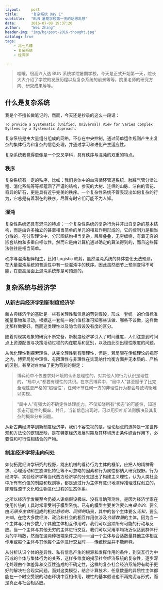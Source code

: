 ```yaml
---
layout:     post
title:      "复杂系统 Day 1"
subtitle:   "BUN 暑期学校第一天的胡思乱想"
date:       2016-07-08 19:37:20
author:     "Wei Zhang"
header-img: "img/bg/post-2016-thought.jpg"
catalog: true
tags:
    - 乱七八糟
    - 复杂系统
    - 经济学   

---
```


>哇哦，很高兴入选 BUN 系统学院暑期学校，今天是正式开始第一天，院长大大介绍了学院的发展历程以及复杂系统的前景等等，院里老师的研究方向、研究成果等等。
>

## 什么是复杂系统

我是个不擅长做笔记的，然而，今天还是抄录的这么一段话：

`To provide a Systematic (Unified, Universal) View for Varies Complex Systems by a Systematic Approach.`

复杂系统是由大量组分组成的网络，不存在中央控制，通过简单运作规则产生出复杂的集体行为和复杂的信息处理，并通过学习和进化产生适应性。

复杂系统我觉得更像是一个交叉学科，具有秩序与混沌的双重的特点。 

### 秩序

复杂系统有一定的秩序，比如：我们身体中的血液循环管道系统、肺脏气管分岔过程、消化系统等等都蕴涵了严谨的结构，参天的大树、连绵的山脉、洁白的雪花、奇异的矿石，更是具有近乎完美的秩序。一个复杂性系统不管表现出如何复杂的行为，它总是有着潜在的秩序，尽管有时它们可能不为人知。

### 混沌

复杂性系统还具有混沌的特点：一个复杂性系统的复杂行为并非出自复杂的基本结构，而是由许多独立的甚至相当简单的单元的相互作用形成的，它的控制力是相当分散的。在分形理论中，分形图结构相当复杂，层层叠叠，无穷缠绕，有着无穷的嵌套结构和多重自相似性，然而它是由计算机通过确定的算法得到的，而且这些算法往往是相当简单。

秩序与混沌相伴相生，比如 Logistic 映射，虽然混沌系统的具体变化无法预测，在大量混沌系统的普适性中有一些混沌中的秩序。因此虽然细节上预测变得不可能，在更高层面上混沌系统却是可预测的。

## 复杂系统与经济学

### 从新古典经济学到新制度经济学

新古典经济学的基础是一些有关理性和信息的苛刻假设，形成一套统一的价值标准衡量事物和活动，根据这一套统一的价值标准可知哪些该做、哪些不该做，这样做比那样做要好。然而这类理性以及隐含假设没有度的区分。

随着对现实现象的研究不断完备，新制度经济学引入了时间维度，人们注意到时间点上资源配置与决策活动过程的内在联系和区别，以及由此引出理性限度的问题。

从优化理性到探索理性，从完全理性到有限理性，但是，若局限在传统理论的视野之内，博弈局势中理性、有限理性与非理性在实现纳什均衡方面并无本质的、严格的区别，甚至对`理性`做了更为苛刻的假定：

>博弈论中不仅要求对环境的认识是理性的，对其他人的行为认识是理性的，“局中人”都要有理性的共识。在序贯博弈中，“局中人”甚至赋予了比完全理性更严格的“超理性”，任何环节任何一方的非理性行为都会导致均衡难以实现。

>“局中人”有强大的不确定性处理能力。不仅知晓所有“状态”的可能性，知道状态可能性的概率，并且，当新信息出现时，可以用贝叶斯法则解决及其复杂的概率分布问题。

从新古典经济学到新制度经济学，我们不容忽视的是，理论起点的选择是一定世界观和方法论的逻辑反映，是在特定经济发展时期及其环境历史条件综合作用下，必要性和可行性相结合的产物。

### 制度经济学将走向何处

如何拓宽经济学研究的视野，跳出机械的看待行为主体的框架，应把人的精神需求、心理活动和生态演化特征等不可忽略的因素和行为属性都纳入研究视野。行为经济学、实验经济学等当代西方经济学的分支提出了构建主义理性，认为人类社会中所有有价值的制度和规则等，都是通过行为主体有意识地演绎推理过程创立的，即理性源于文化和生物进化过程的生态体系。

之所以经济学发展至今仍被人诟病假设极端、没有准确预测性，是因为经济学家在使用传统的工具时常常受制于模型系统。已有的模型主要关注要么由*很少的*、要么由*无限多主体*所组成的相对*静态的*、*同质的*场景，其中的各个主体要么*无知*，要么*先知*。在绝大多数经济、政治和社会的相互作用仅涉及*合适数量*的主体，因为当一个主体与只有少数几个其他主体相互作用时，我们可以追踪所有可能的行动与反应。当一个主体与其他无穷的主体进行交互，我们可以采用平均场近似达到群体行为的平均数，然而在这两种极端条件之间——当一个主体与合适数量其他主体相互作用或每个主体与其他每个主体进行交互时——传统模型并不能解释。

从分析认识个体的差异性、私有信息产生的根源和发挥作用的条件，到交互行为中形成的个体与集体行为的关系，这样多维度的揭示社会经济系统的复杂性，逐步深化处理由个体差异和交互性造成的不确定性，这样的复杂社会经济系统将有助于更好的解决社会现实问题。面对这类模型，结合计算技术，任意数量的异质性主体都能在一个时空受限的动态环境中互相作用，理性的基本假设也不再拘泥与形式，而是真正与社会相适应。



